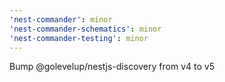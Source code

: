 ```yaml
---
'nest-commander': minor
'nest-commander-schematics': minor
'nest-commander-testing': minor
---
```


Bump @golevelup/nestjs-discovery from v4 to v5
